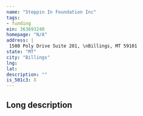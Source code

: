 ```yaml
---
name: "Steppin In Foundation Inc"
tags:
- funding
ein: 363693240
homepage: "N/A"
address: |
 1500 Poly Drive Suite 201, \nBillings, MT 59101
state: "MT"
city: "Billings"
lng: 
lat: 
description: ""
is_501c3: X
---
```


## Long description


